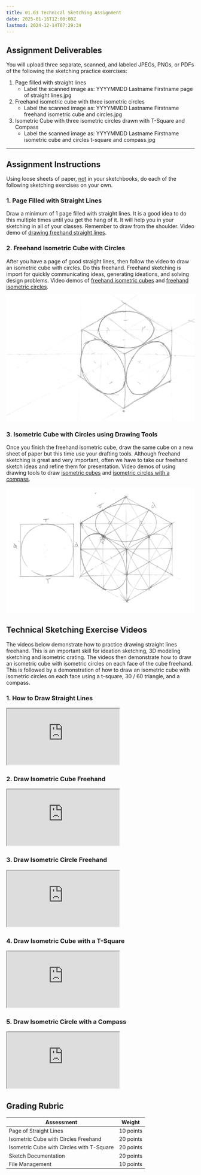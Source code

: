 ```yaml
---
title: 01.03 Technical Sketching Assignment
date: 2025-01-16T12:00:00Z
lastmod: 2024-12-14T07:29:34
---
```


## Assignment Deliverables

You will upload three separate, scanned, and labeled JPEGs, PNGs, or PDFs of the following the sketching practice exercises:

1.  Page filled with straight lines
    - Label the scanned image as: YYYYMMDD Lastname Firstname page of straight lines.jpg
2.  Freehand isometric cube with three isometric circles
    - Label the scanned image as: YYYYMMDD Lastname Firstname freehand isometric cube and circles.jpg
3.  Isometric Cube with three isometric circles drawn with T-Square and Compass
    - Label the scanned image as: YYYYMMDD Lastname Firstname isometric cube and circles t-square and compass.jpg

---

## Assignment Instructions

Using loose sheets of paper, <span style="text-decoration: underline;">not</span> in your sketchbooks, do each of the following sketching exercises on your own.

### 1. Page Filled with Straight Lines

Draw a minimum of 1 page filled with straight lines. It is a good idea to do this multiple times until you get the hang of it. It will help you in your sketching in all of your classes. Remember to draw from the shoulder. Video demo of [drawing freehand straight lines](https://www.youtu.be/UUQa2CtzIwE).

<div class="two-column-grid"><div>

### 2. Freehand Isometric Cube with Circles

After you have a page of good straight lines, then follow the video to draw an isometric cube with circles. Do this freehand. Freehand sketching is import for quickly communicating ideas, generating ideations, and solving design problems. Video demos of [freehand isometric cubes](https://www.youtu.be/8FkcqdCmT1U) and [freehand isometric circles](https://www.youtu.be/twj5luXIC_c).

</div>

![Freehand Isometric Cube with Circles Example](../../../../drawing/attachments/2022-01-18-Isometric-Cube-with-Circles-Freehand-Example.jpg)

</div>

<div class="two-column-grid"><div>

### 3. Isometric Cube with Circles using Drawing Tools

Once you finish the freehand isometric cube, draw the same cube on a new sheet of paper but this time use your drafting tools. Although freehand sketching is great and very important, often we have to take our freehand sketch ideas and refine them for presentation. Video demos of using drawing tools to draw [isometric cubes](https://www.youtu.be/7t4ycR3fXJ4) and [isometric circles with a compass](https://www.youtu.be/EaTwlLaMYao).

</div>

![T-Square Isometric Cube with Circles Example](../../../../drawing/attachments/2022-01-18-Isometric-Cube-with-Circles-T-Square-Example.jpg)

</div>

## Technical Sketching Exercise Videos

The videos below demonstrate how to practice drawing straight lines freehand. This is an important skill for ideation sketching, 3D modeling sketching and isometric crating. The videos then demonstrate how to draw an isometric cube with isometric circles on each face of the cube freehand. This is followed by a demonstration of how to draw an isometric cube with isometric circles on each face using a t-square, 30 / 60 triangle, and a compass.

<div class="tutorial-video-grid">

<div class="video-card">

### 1. How to Draw Straight Lines

<div class="iframe-16-9-container"><iframe class="youTubeIframe" src="https://www.youtube.com/embed/UUQa2CtzIwE?rel=0" width="300" height="150" allowfullscreen="allowfullscreen"></iframe></div>

</div>

<div class="video-card">

### 2. Draw Isometric Cube Freehand

<div class="iframe-16-9-container"><iframe class="youTubeIframe" src="https://www.youtube.com/embed/8FkcqdCmT1U?rel=0" width="300" height="150" allowfullscreen="allowfullscreen"></iframe></div>

</div>

<div class="video-card">

### 3. Draw Isometric Circle Freehand

<div class="iframe-16-9-container"><iframe class="youTubeIframe" src="https://www.youtube.com/embed/twj5luXIC_c?rel=0" width="300" height="150" allowfullscreen="allowfullscreen"></iframe></div>

</div>

<div class="video-card">

### 4. Draw Isometric Cube with a T-Square

<div class="iframe-16-9-container"><iframe class="youTubeIframe" src="https://www.youtube.com/embed/7t4ycR3fXJ4?rel=0" width="300" height="150" allowfullscreen="allowfullscreen"></iframe></div>

</div>

<div class="video-card">

### 5. Draw Isometric Circle with a Compass

<div class="iframe-16-9-container"><iframe class="youTubeIframe" src="https://www.youtube.com/embed/EaTwlLaMYao?rel=0" width="300" height="150" allowfullscreen="allowfullscreen"></iframe></div>

</div>

</div>

## Grading Rubric

<div class="responsive-table-markdown">

| Assessment                                | Weight    |
| ----------------------------------------- | --------- |
| Page of Straight Lines                    | 10 points |
| Isometric Cube with Circles Freehand      | 20 points |
| Isometric Cube with Circles with T-Square | 20 points |
| Sketch Documentation                      | 20 points |
| File Management                           | 10 points |

</div>

